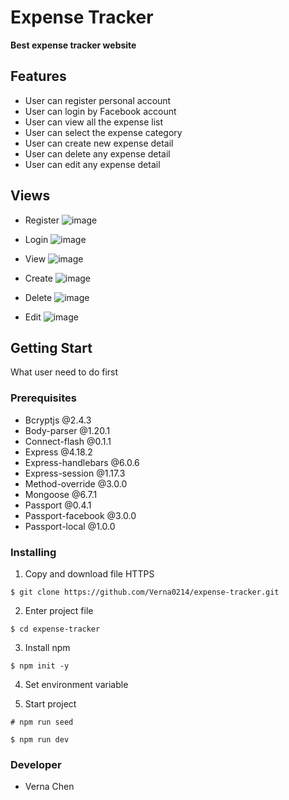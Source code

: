 # Expense Tracker
**Best expense tracker website**

## Features
+ User can register personal account
+ User can login by Facebook account
+ User can view all the expense list
+ User can select the expense category
+ User can create new expense detail
+ User can delete any expense detail
+ User can edit any expense detail

## Views
+ Register
![image](https://img.onl/XwJOD)

+ Login
![image](https://img.onl/izBI3e)

+ View
![image](https://img.onl/zqD25T)

+ Create
![image](https://img.onl/FIkhSy)

+ Delete
![image](https://img.onl/VKHatS)

+ Edit
![image](https://img.onl/ickgLt)


## Getting Start
What user need to do first

### Prerequisites
+ Bcryptjs @2.4.3
+ Body-parser @1.20.1
+ Connect-flash @0.1.1
+ Express @4.18.2
+ Express-handlebars @6.0.6
+ Express-session @1.17.3
+ Method-override @3.0.0
+ Mongoose @6.7.1
+ Passport @0.4.1
+ Passport-facebook @3.0.0
+ Passport-local @1.0.0

### Installing
1. Copy and download file HTTPS
```
$ git clone https://github.com/Verna0214/expense-tracker.git
```

2. Enter project file
```
$ cd expense-tracker
```

3. Install npm
```
$ npm init -y
```

4. Set environment variable


5. Start project
```
# npm run seed
```

```
$ npm run dev
```

### Developer
+ Verna Chen